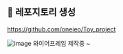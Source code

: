 ## 💾 레포지토리 생성

https://github.com/oneieo/Toy_project

![image](https://github.com/StudyPuzzle/ToyProjectStudy/assets/140629917/61a34734-67a2-4c7b-bb11-6d770def1cca)
와이어프레임 제작중 ~
